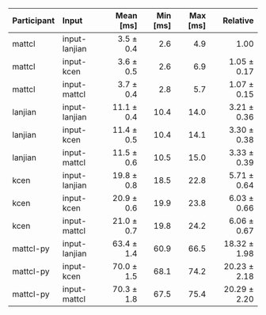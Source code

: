 | Participant | Input | Mean [ms] | Min [ms] | Max [ms] | Relative |
|:---|:---|---:|---:|---:|---:|
| mattcl | input-lanjian | 3.5 ± 0.4 | 2.6 | 4.9 | 1.00 |
| mattcl | input-kcen | 3.6 ± 0.5 | 2.6 | 6.9 | 1.05 ± 0.17 |
| mattcl | input-mattcl | 3.7 ± 0.4 | 2.8 | 5.7 | 1.07 ± 0.15 |
| lanjian | input-lanjian | 11.1 ± 0.4 | 10.4 | 14.0 | 3.21 ± 0.36 |
| lanjian | input-kcen | 11.4 ± 0.5 | 10.4 | 14.1 | 3.30 ± 0.38 |
| lanjian | input-mattcl | 11.5 ± 0.6 | 10.5 | 15.0 | 3.33 ± 0.39 |
| kcen | input-lanjian | 19.8 ± 0.8 | 18.5 | 22.8 | 5.71 ± 0.64 |
| kcen | input-kcen | 20.9 ± 0.6 | 19.9 | 23.8 | 6.03 ± 0.66 |
| kcen | input-mattcl | 21.0 ± 0.7 | 19.8 | 24.2 | 6.06 ± 0.67 |
| mattcl-py | input-lanjian | 63.4 ± 1.4 | 60.9 | 66.5 | 18.32 ± 1.98 |
| mattcl-py | input-kcen | 70.0 ± 1.5 | 68.1 | 74.2 | 20.23 ± 2.18 |
| mattcl-py | input-mattcl | 70.3 ± 1.8 | 67.5 | 75.4 | 20.29 ± 2.20 |

